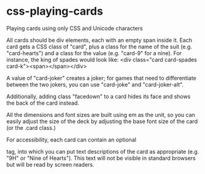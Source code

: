 # css-playing-cards
Playing cards using only CSS and Unicode characters

All cards should be div elements, each with an empty span inside it. Each card gets a CSS class of "card", plus a class for the name of the suit (e.g. "card-hearts") and a class for the value (e.g. "card-9" for a nine). For instance, the king of spades would look like:
  &lt;div class="card card-spades card-k"&gt;&lt;span&gt;&lt;/span&gt;&lt;/div&gt;

A value of "card-joker" creates a joker; for games that need to differentiate between the two jokers, you can use "card-joke" and "card-joker-alt".

Additionally, adding class "facedown" to a card hides its face and shows the back of the card instead.

All the dimensions and font sizes are built using em as the unit, so you can easily adjust the size of the deck by adjusting the base font size of the card (or the .card class.)

For accessibility, each card can contain an optional <p> tag, into which you can put text descriptions of the card as appropriate (e.g. "9H" or "Nine of Hearts"). This text will not be visible in standard browsers but will be read by screen readers.
